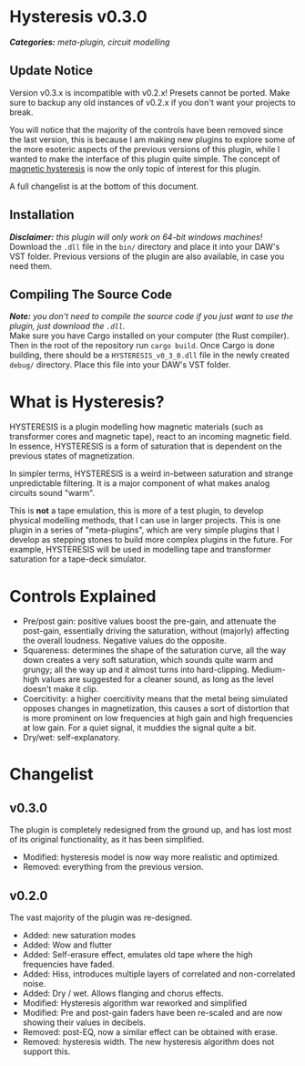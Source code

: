 # Hysteresis v0.3.0
***Categories:** meta-plugin, circuit modelling*

## Update Notice
Version v0.3.x is incompatible with v0.2.x! Presets cannot be ported. Make sure to
backup any old instances of v0.2.x if you don't want your projects to break.

You will notice that the majority of the controls have been removed since the last
version, this is because I am making new plugins to explore some of the more
esoteric aspects of the previous versions of this plugin, while I wanted to make
the interface of this plugin quite simple. The concept of 
[magnetic hysteresis](https://en.wikipedia.org/wiki/Magnetic_hysteresis) is
now the only topic of interest for this plugin. 

A full changelist is at the bottom of this document.

## Installation
_**Disclaimer:** this plugin will only work on 64-bit windows machines!_ \
Download the `.dll` file in the `bin/` directory and place it into your DAW's VST folder.
Previous versions of the plugin are also available, in case you need them.

## Compiling The Source Code
_**Note:** you don't need to compile the source code if you just want to use the plugin, just download the `.dll`._ \
Make sure you have Cargo installed on your computer (the Rust compiler). Then in the root of the repository run `cargo build`. Once Cargo is done building, there should be a `HYSTERESIS_v0_3_0.dll` file in the newly created `debug/` directory. Place this file into your DAW's VST folder.

# What is Hysteresis?

HYSTERESIS is a plugin modelling how magnetic materials (such as transformer cores
and magnetic tape), react to an incoming magnetic field. In essence, HYSTERESIS
is a form of saturation that is dependent on the previous states of magnetization.

In simpler terms, HYSTERESIS is a weird in-between saturation and strange
unpredictable filtering. It is a major component of what makes analog circuits
sound "warm".

This is **not** a tape emulation, this is more of a test plugin, to develop
physical modelling methods, that I can use in larger projects. This is one plugin in a series of "meta-plugins", which are very simple plugins
that I develop as stepping stones to build more complex plugins in the
future. For example, HYSTERESIS will be used in modelling tape and
transformer saturation for a tape-deck simulator.

# Controls Explained

+ Pre/post gain: positive values boost the pre-gain, and attenuate the post-gain, essentially driving the saturation, without (majorly) affecting the overall loudness. Negative values do the opposite.
+ Squareness: determines the shape of the saturation curve, all the way
down creates a very soft saturation, which sounds quite warm and grungy;
all the way up and it almost turns into hard-clipping. Medium-high values
are suggested for a cleaner sound, as long as the level doesn't make it
clip.
+ Coercitivity: a higher coercitivity means that the metal being 
simulated opposes changes in magnetization, this causes a sort of
distortion that is more prominent on low frequencies at high gain and
high frequencies at low gain. For a quiet signal, it muddies the signal
quite a bit.
+ Dry/wet: self-explanatory.


# Changelist

## v0.3.0
The plugin is completely redesigned from the ground up, and has lost
most of its original functionality, as it has been simplified.
+ Modified: hysteresis model is now way more realistic and optimized.
+ Removed: everything from the previous version.
## v0.2.0
The vast majority of the plugin was re-designed.
- Added: new saturation modes
- Added: Wow and flutter
- Added: Self-erasure effect, emulates old tape where the high frequencies have faded.
- Added: Hiss, introduces multiple layers of correlated and non-correlated noise.
- Added: Dry / wet. Allows flanging and chorus effects.
- Modified: Hysteresis algorithm war reworked and simplified
- Modified: Pre and post-gain faders have been re-scaled and are now showing their values in decibels.
- Removed: post-EQ, now a similar effect can be obtained with erase.
- Removed: hysteresis width. The new hysteresis algorithm does not support this.